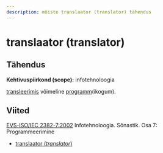 ```yaml
---
description: mõiste translaator (translator) tähendus
---
```


# translaator (translator)

## Tähendus

**Kehtivuspiirkond (scope):** infotehnoloogia

[transleerimis](transleerima-to-translate.md) võimeline [programm](programm-program.md)(ikogum).



## Viited

[EVS-ISO/IEC 2382-7:2002](http://www.evs.ee/tooted/evs-iso-iec-2382-7-2002) Infotehnoloogia. Sõnastik. Osa 7: Programmeerimine

* [translaator (_translator_)](https://www.eki.ee/dict/its/index.cgi?Q=D0C3D343-6C03-1014-88DC-FC5F0DBED45A\&F=GUID\&C01=1\&C02=0\&C10=1)
